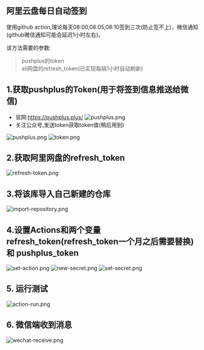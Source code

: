 ## 阿里云盘每日自动签到
使用github action,理论每天08:00,08:05,08:10签到三次(防止签不上)，微信通知(github微信通知可能会延迟1小时左右)。

该方法需要的参数:
> pushplus的token  
ali网盘的refresh_token(已实现每隔1小时自动刷新)
## 1.获取pushplus的Token(用于将签到信息推送给微信)
- 官网:https://pushplus.plus/
![pushplus.png](https://i.postimg.cc/QdqvvBDh/pushplus.png)
- 关注公众号,发送token获取token值(稍后用到)

![pushplus.png](https://i.postimg.cc/wTXrst7L/pushplus.png)
![token.png](https://i.postimg.cc/WpMpwFwS/get-token.png)
## 2.获取阿里网盘的refresh_token
![refresh-token.png](https://i.postimg.cc/ydDtGssP/refresh-token.png)
## 3.将该库导入自己新建的仓库
![import-repository.png](https://i.postimg.cc/XYTC5gXY/import-repository.png)
## 4.设置Actions和两个变量 refresh_token(refresh_token一个月之后需要替换) 和 pushplus_token
![set-action.png](https://i.postimg.cc/nzJjYW8n/set-action.png)
![new-secret.png](https://i.postimg.cc/3xb7LKvL/new-secret.png)
![set-secret.png](https://i.postimg.cc/rwgbjgvM/set-secret.png)
## 5. 运行测试
![action-run.png](https://i.postimg.cc/DzvhySKy/action-run.png)
## 6. 微信端收到消息
![wechat-receive.png](https://i.postimg.cc/JtCVwnq8/wechat-receive.png)
